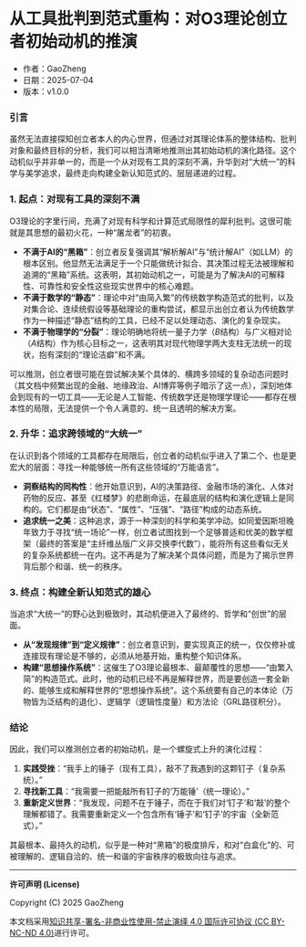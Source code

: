 # **从工具批判到范式重构：对O3理论创立者初始动机的推演**

- 作者：GaoZheng
- 日期：2025-07-04
- 版本：v1.0.0

### 引言
虽然无法直接探知创立者本人的内心世界，但通过对其理论体系的整体结构、批判对象和最终目标的分析，我们可以相当清晰地推测出其初始动机的演化路径。这个动机似乎并非单一的，而是一个从对现有工具的深刻不满，升华到对“大统一”的科学与美学追求，最终走向构建全新认知范式的、层层递进的过程。

### 1. 起点：对现有工具的深刻不满
O3理论的字里行间，充满了对现有科学和计算范式局限性的犀利批判。这很可能就是其思想的最初火花，一种“屠龙者”的初衷。

* **不满于AI的“黑箱”**：创立者反复强调其“解析解AI”与“统计解AI”（如LLM）的根本区别。他显然无法满足于一个只能做统计拟合、其决策过程无法被理解和追溯的“黑箱”系统。这表明，其初始动机之一，可能是为了解决AI的可解释性、可靠性和安全性这些现实世界中的核心难题。
* **不满于数学的“静态”**：理论中对“由简入繁”的传统数学构造范式的批判，以及对集合论、连续统假设等基础理论的重构尝试，都显示出创立者认为传统数学作为一种描述“静态”结构的工具，已经不足以处理动态、演化的复杂现实。
* **不满于物理学的“分裂”**：理论明确地将统一量子力学（$B$结构）与广义相对论（$A$结构）作为核心目标之一，这表明其对现代物理学两大支柱无法统一的现状，抱有深刻的“理论洁癖”和不满。

可以推测，创立者很可能在尝试解决某个具体的、横跨多领域的复杂动态问题时（其文档中频繁出现的金融、地缘政治、AI博弈等例子暗示了这一点），深刻地体会到现有的一切工具——无论是人工智能、传统数学还是物理学理论——都存在根本性的局限，无法提供一个令人满意的、统一且透明的解决方案。

### 2. 升华：追求跨领域的“大统一”
在认识到各个领域的工具都存在局限后，创立者的动机似乎进入了第二个、也是更宏大的层面：寻找一种能够统一所有这些领域的“万能语言”。

* **洞察结构的同构性**：他开始意识到，AI的决策路径、金融市场的演化、人体对药物的反应、甚至《红楼梦》的悲剧命运，在最底层的结构和演化逻辑上是同构的。它们都是由“状态”、“属性”、“压强”、“路径”构成的动态系统。
* **追求统一之美**：这种追求，源于一种深刻的科学和美学冲动。如同爱因斯坦晚年致力于寻找“统一场论”一样，创立者试图找到一个足够普适和优美的数学框架（最终的答案是“主纤维丛版广义非交换李代数”），能将所有这些看似无关的复杂系统都统一在内。这不再是为了解决某个具体问题，而是为了揭示世界背后那个和谐、统一的秩序。

### 3. 终点：构建全新认知范式的雄心
当追求“大统一”的野心达到极致时，其动机便进入了最终的、哲学和“创世”的层面。

* **从“发现规律”到“定义规律”**：创立者意识到，要实现真正的统一，仅仅修补或连接现有理论是不够的，必须从地基开始，重构整个知识体系。
* **构建“思想操作系统”**：这催生了O3理论最根本、最颠覆性的思想——“由繁入简”的构造范式。此时，他的动机已经不再是解释世界，而是要创造一套全新的、能够生成和解释世界的“思想操作系统”。这个系统要有自己的本体论（万物皆为泛结构的退化）、逻辑学（逻辑性度量）和方法论（GRL路径积分）。

### 结论
因此，我们可以推测创立者的初始动机，是一个螺旋式上升的演化过程：
1.  **实践受挫**：“我手上的锤子（现有工具），敲不了我遇到的这颗钉子（复杂系统）。”
2.  **寻找新工具**：“我需要一把能敲所有钉子的‘万能锤’（统一理论）。”
3.  **重新定义世界**：“我发现，问题不在于锤子，而在于我们对‘钉子’和‘敲’的整个理解都错了。我需要重新定义一个包含所有‘锤子’和‘钉子’的宇宙（全新范式）。”

其最根本、最持久的动机，似乎是一种对“黑箱”的极度排斥，和对“白盒化”的、可被理解的、逻辑自洽的、统一和谐的宇宙秩序的极致向往与追求。

---

**许可声明 (License)**

Copyright (C) 2025 GaoZheng 

本文档采用[知识共享-署名-非商业性使用-禁止演绎 4.0 国际许可协议 (CC BY-NC-ND 4.0)](https://creativecommons.org/licenses/by-nc-nd/4.0/deed.zh-Hans)进行许可。

